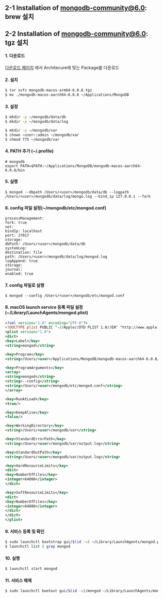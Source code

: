 ## 2-1 Installation of mongodb-community@6.0: brew 설치



## 2-2 Installation of mongodb-community@6.0: tgz 설치
#### 1. 다운로드
[다운로드 페이지](https://www.mongodb.com/try/download/community-kubernetes-operator) 에서 Architecure에 맞는 Package를 다운로드
   
#### 2. 설치

   ```sh
   $ tar xvfz mongodb-macos-arm64-6.0.8.tgz
   $ mv ./mongodb-macos-aarch64-6.0.8 ~/Applications/MongoDB
   ```

#### 3. 설정
   
```sh
$ mkdir -p ~/mongodb/data/db
$ mkdir -p ~/mongodb/data/log

$ mkdir -p ~/mongodb/var
$ chown <user>:admin ~/mongodb/var
$ chmod 775 ~/mongodb/var
```

#### 4. PATH 추가 (~/.profile)

   ```
   # mongodb
   export PATH=$PATH:~/Applications/MongoDB/mongodb-macos-aarch64-6.0.8/bin
   ```
   
#### 5. 실행
   
   ```
   $ mongod --dbpath /Users/<user>/mongodb/data/db --logpath /Users/<user>/mongodb/data/log/mongo.log --bind_ip 127.0.0.1 --fork
   ```
   
#### 6. config 파일 설정(~/mongodb/etc/mongod.conf)
   
   ```
processManagement:
fork: true
net:
bindIp: localhost
port: 27017
storage:
dbPath: /Users/<user>/mongodb/data/db
systemLog:
destination: file
path: /Users/<user>/mongodb/data/log/mongod.log
logAppend: true
storage:
journal:
enabled: true
   ```

#### 7. config 파일로 실행
   
   ```
   $ mongod --config /Users/<user>/mongodb/etc/mongod.conf
   ```

#### 8. macOS launch service 등록 파일 설정(~/Library/LaunchAgents/mongod.plist)
   
```xml
<?xml version="1.0" encoding="UTF-8"?>
<!DOCTYPE plist PUBLIC "-//Apple//DTD PLIST 1.0//EN" "http://www.apple.com/DTDs/PropertyList-1.0.dtd">
<plist version="1.0">
<dict>
<key>Label</key>
<string>mongod</string>

<key>Program</key>
<string>/Users/<user>/Applications/MongoDB/mongodb-macos-aarch64-6.0.8/bin/mongod</string>

<key>ProgramArguments</key>
<array>
<string>mongod</string>
<string>--config</string>
<string>/Users/<user>/mongodb/etc/mongod.conf</string>
</array>

<key>RunAtLoad</key>
<true/>

<key>KeepAlive</key>
<false/>

<key>WorkingDirectory</key>
<string>/Users/<user>/mongodb/var</string>

<key>StandardErrorPath</key>
<string>/Users/<user>/mongodb/var/output.log</string>

<key>StandardOutPath</key>
<string>/Users/<user>/mongodb/var/output.log</string>						

<key>HardResourceLimits</key>
<dict>
<key>NumberOfFiles</key>
<integer>64000</integer>
</dict>

<key>SoftResourceLimits</key>
<dict>
<key>NumberOfFiles</key>
<integer>64000</integer>
</dict>
</dict>
</plist>
```

#### 9.  서비스 등록 및 확인
```sh
$ sudo launchctl bootstrap gui/$(id -u) ~/Library/LaunchAgents/mongod.plist
$ launchctl list | grep mongod
```

#### 10. 실행
```sh
$ launchctl start mongod
```

#### 11. 서비스 해제

```sh
$ sudo launchctl bootout gui/$(id -u)/mongod ~/Library/LaunchAgents/mongod.plist
```